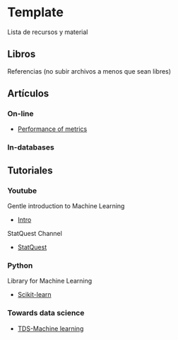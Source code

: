 # Template

Lista de recursos y material

## Libros

Referencias (no subir archivos a menos que sean libres)

## Artículos
### On-line
-	[Performance of metrics](https://medium.com/thalus-ai/performance-metrics-for-classification-problems-in-machine-learning-part-i-b085d432082b)

### In-databases

## Tutoriales
### Youtube
Gentle introduction to Machine Learning
-	[Intro](https://www.youtube.com/watch?v=Gv9_4yMHFhI)

	
StatQuest Channel
-	[StatQuest](https://www.youtube.com/user/joshstarmer)

### Python
Library for Machine Learning
-	[Scikit-learn](https://scikit-learn.org/stable/)

### Towards data science
-	[TDS-Machine learning](https://towardsdatascience.com/machine-learning/home)
